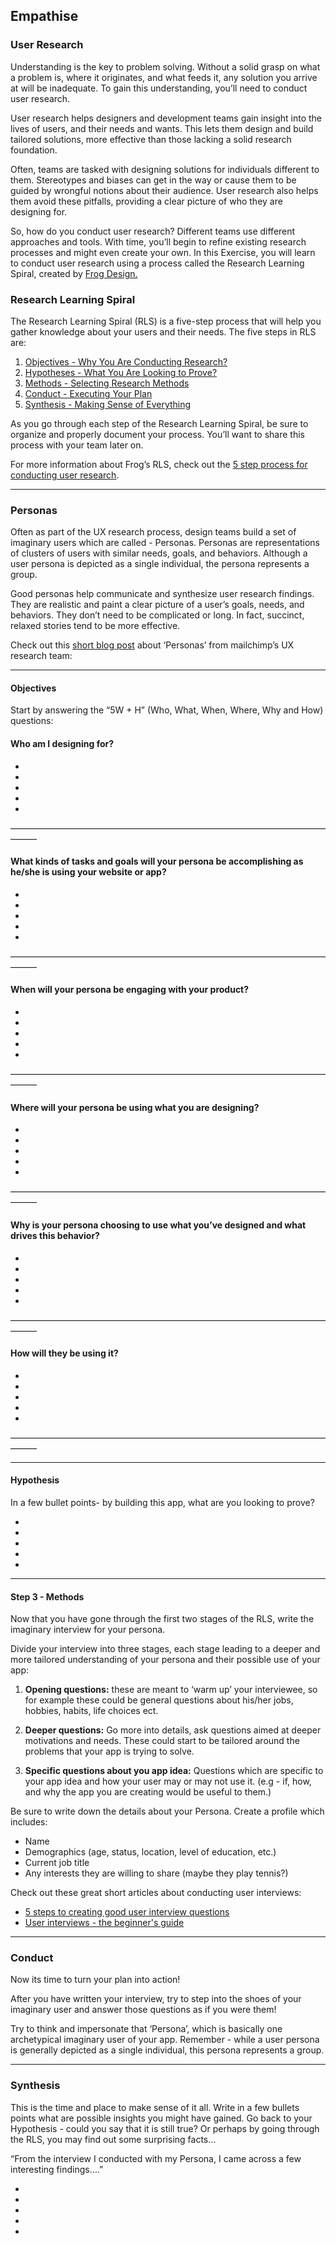 ## Empathise

### User Research

Understanding is the key to problem solving.
Without a solid grasp on what a problem is, where it originates, and what feeds it, any solution you arrive at will be inadequate. To gain this understanding, you’ll need to conduct user research.

User research helps designers and development teams gain insight into the lives of users, and their needs and wants. This lets them design and build tailored solutions, more effective than those lacking a solid research foundation.

Often, teams are tasked with designing solutions for individuals different to them. Stereotypes and biases can get in the way or cause them to be guided by wrongful notions about their audience. User research also helps them avoid these pitfalls, providing a clear picture of who they are designing for.

So, how do you conduct user research? Different teams use different approaches and tools. With time, you’ll begin to refine existing research processes and might even create your own. In this Exercise, you will learn to conduct user research using a process called the Research Learning Spiral, created by [Frog Design.](https://www.frogdesign.com/)

### Research Learning Spiral

The Research Learning Spiral (RLS) is a five-step process that will help you gather knowledge about your users and their needs. The five steps in RLS are:

1. [Objectives - Why You Are Conducting Research?](#objectives)
2. [Hypotheses - What You Are Looking to Prove?](#hypothesis)
3. [Methods - Selecting Research Methods](#methods)
4. [Conduct - Executing Your Plan](#conduct)
5. [Synthesis - Making Sense of Everything](#synthesis)

As you go through each step of the Research Learning Spiral, be sure to organize and properly document your process. You’ll want to share this process with your team later on.

For more information about Frog’s RLS, check out the [5 step process for conducting user research](https://www.smashingmagazine.com/2013/09/5-step-process-conducting-user-research/).

----------

### Personas

Often as part of the UX research process, design teams build a set of imaginary users which are called - Personas.
Personas are representations of clusters of users with similar needs, goals, and behaviors. Although a user persona is depicted as a single individual, the persona represents a group.

Good personas help communicate and synthesize user research findings. They are realistic and paint a clear picture of a user’s goals, needs, and behaviors. They don’t need to be complicated or long. In fact, succinct, relaxed stories tend to be more effective.

Check out this [short blog post](https://blog.mailchimp.com/new-mailchimp-user-persona-research/) about ‘Personas’ from mailchimp’s UX research team:

----------

#### Objectives

Start by answering the “5W + H” (Who, What, When, Where, Why and How) questions:

#### Who am I designing for?

-  
-  
-  
-  
-

———————————————————————————————————————
#### What kinds of tasks and goals will your persona be accomplishing as he/she is using your website or app?

-  
-  
-  
-  
-  

———————————————————————————————————————
#### When will your persona be engaging with your product?

-  
-  
-  
-  
-  

———————————————————————————————————————
#### Where will your persona be using what you are designing?

-  
-  
-  
-  
-  

———————————————————————————————————————
#### Why is your persona choosing to use what you’ve designed and what drives this behavior?

-  
-  
-  
-  
-  

———————————————————————————————————————
#### How will they be using it?

-  
-  
-  
-  
-

———————————————————————————————————————

----------
#### Hypothesis

In a few bullet points- by building this app, what are you looking to prove?

-  
-  
-  
-  
-  
----------


#### Step 3 - Methods

Now that you have gone through the first two stages of the RLS, write the imaginary interview for your persona.

Divide your interview into three stages, each stage leading to a deeper and more tailored understanding of your persona and their possible use of your app:


1. **Opening questions:** these are meant to ‘warm up’ your interviewee, so for example these could be general questions about his/her jobs, hobbies, habits, life choices ect.


2. **Deeper questions:** Go more into details, ask questions aimed at deeper motivations and needs. These could start to be tailored around the problems that your app is trying to solve.


3. **Specific questions about you app idea:** Questions which are specific to your app idea and how your user may or may not use it. (e.g - if, how, and why the app you are creating would be useful to them.)

Be sure to write down the details about your Persona. Create a profile which includes:

- Name
- Demographics (age, status, location, level of education, etc.)
- Current job title
- Any interests they are willing to share (maybe they play tennis?)

Check out these great short articles about conducting user interviews:

* [5 steps to creating good user interview questions](https://medium.com/interactive-mind/5-steps-to-create-good-user-interview-questions-by-metacole-a-comprehensive-guide-8a591b0e2162)
* [User interviews - the beginner's guide](http://theuxreview.co.uk/user-interviews-the-beginners-guide/)

----------
### Conduct

Now its time to turn your plan into action!

After you have written your interview, try to step into the shoes of your imaginary user and answer those questions as if you were them!

Try to think and impersonate that ‘Persona’, which is basically one archetypical imaginary user of your app. Remember - while a user persona is generally depicted as a single individual, this persona represents a group.

----------

### Synthesis

This is the time and place to make sense of it all. Write in a few bullets points what are possible insights you might have gained. Go back to your Hypothesis - could you say that it is still true? Or perhaps by going through the RLS, you may find out some surprising facts…

“From the interview I conducted with my Persona, I came across a few interesting findings….”

-  
-  
-  
-  
-  

